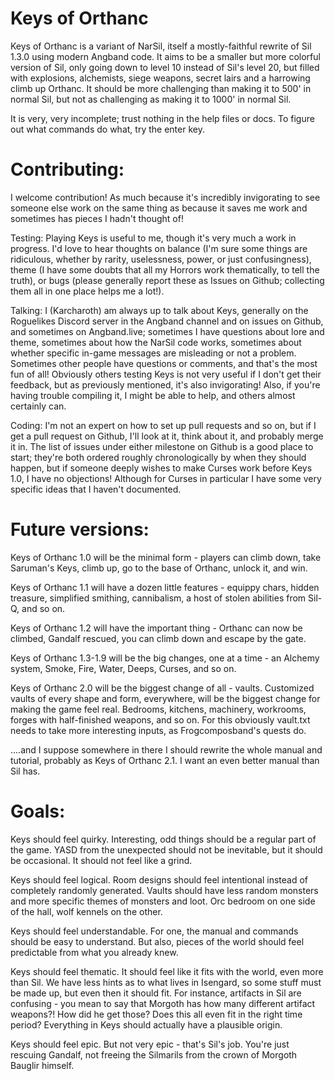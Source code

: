 # Keys of Orthanc

Keys of Orthanc is a variant of NarSil, itself a mostly-faithful rewrite of Sil 1.3.0 using modern Angband code. It aims to be a smaller but more colorful version of Sil, only going down to level 10 instead of Sil's level 20, but filled with explosions, alchemists, siege weapons, secret lairs and a harrowing climb up Orthanc. It should be more challenging than making it to 500' in normal Sil, but not as challenging as making it to 1000' in normal Sil.

It is very, very incomplete; trust nothing in the help files or docs. To figure out what commands do what, try the enter key.

# Contributing:
I welcome contribution! As much because it's incredibly invigorating to see someone else work on the same thing as because it saves me work and sometimes has pieces I hadn't thought of! 

Testing:
Playing Keys is useful to me, though it's very much a work in progress. I'd love to hear thoughts on balance (I'm sure some things are ridiculous, whether by rarity, uselessness, power, or just confusingness), theme (I have some doubts that all my Horrors work thematically, to tell the truth), or bugs (please generally report these as Issues on Github; collecting them all in one place helps me a lot!).

Talking:
I (Karcharoth) am always up to talk about Keys, generally on the Roguelikes Discord server in the Angband channel and on issues on Github, and sometimes on Angband.live; sometimes I have questions about lore and theme, sometimes about how the NarSil code works, sometimes about whether specific in-game messages are misleading or not a problem. Sometimes other people have questions or comments, and that's the most fun of all! Obviously others testing Keys is not very useful if I don't get their feedback, but as previously mentioned, it's also invigorating!
Also, if you're having trouble compiling it, I might be able to help, and others almost certainly can.

Coding:
I'm not an expert on how to set up pull requests and so on, but if I get a pull request on Github, I'll look at it, think about it, and probably merge it in. The list of issues under either milestone on Github is a good place to start; they're both ordered roughly chronologically by when they should happen, but if someone deeply wishes to make Curses work before Keys 1.0, I have no objections! Although for Curses in particular I have some very specific ideas that I haven't documented.



# Future versions:
Keys of Orthanc 1.0 will be the minimal form - players can climb down, take Saruman's Keys, climb up, go to the base of Orthanc, unlock it, and win.

Keys of Orthanc 1.1 will have a dozen little features - equippy chars, hidden treasure, simplified smithing, cannibalism, a host of stolen abilities from Sil-Q, and so on.

Keys of Orthanc 1.2 will have the important thing - Orthanc can now be climbed, Gandalf rescued, you can climb down and escape by the gate.

Keys of Orthanc 1.3-1.9 will be the big changes, one at a time - an Alchemy system, Smoke, Fire, Water, Deeps, Curses, and so on.

Keys of Orthanc 2.0 will be the biggest change of all - vaults. Customized vaults of every shape and form, everywhere, will be the biggest change for making the game feel real. Bedrooms, kitchens, machinery, workrooms, forges with half-finished weapons, and so on. For this obviously vault.txt needs to take more interesting inputs, as Frogcomposband's quests do.

....and I suppose somewhere in there I should rewrite the whole manual and tutorial, probably as Keys of Orthanc 2.1. I want an even better manual than Sil has.



# Goals:
Keys should feel quirky. Interesting, odd things should be a regular part of the game. YASD from the unexpected should not be inevitable, but it should be occasional. It should not feel like a grind.

Keys should feel logical. Room designs should feel intentional instead of completely randomly generated. Vaults should have less random monsters and more specific themes of monsters and loot. Orc bedroom on one side of the hall, wolf kennels on the other.

Keys should feel understandable. For one, the manual and commands should be easy to understand. But also, pieces of the world should feel predictable from what you already knew.

Keys should feel thematic. It should feel like it fits with the world, even more than Sil. We have less hints as to what lives in Isengard, so some stuff must be made up, but even then it should fit. For instance, artifacts in Sil are confusing - you mean to say that Morgoth has how many different artifact weapons?! How did he get those? Does this all even fit in the right time period? Everything in Keys should actually have a plausible origin.

Keys should feel epic. But not very epic - that's Sil's job. You're just rescuing Gandalf, not freeing the Silmarils from the crown of Morgoth Bauglir himself.
